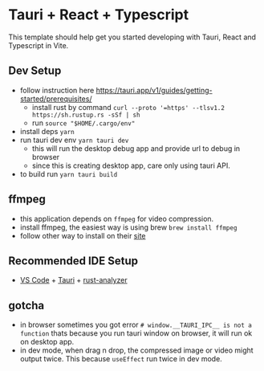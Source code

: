 # Tauri + React + Typescript

This template should help get you started developing with Tauri, React and Typescript in Vite.

## Dev Setup

- follow instruction here https://tauri.app/v1/guides/getting-started/prerequisites/
  - install rust by command `curl --proto '=https' --tlsv1.2 https://sh.rustup.rs -sSf | sh`
  - run `source "$HOME/.cargo/env"`
- install deps `yarn`
- run tauri dev env `yarn tauri dev`
  - this will run the desktop debug app and provide url to debug in browser
  - since this is creating desktop app, care only using tauri API.
- to build run `yarn tauri build`

## ffmpeg

- this application depends on `ffmpeg` for video compression.
- install ffmpeg, the easiest way is using brew `brew install ffmpeg`
- follow other way to install on their [site](https://ffmpeg.org/download.html)

## Recommended IDE Setup

- [VS Code](https://code.visualstudio.com/) + [Tauri](https://marketplace.visualstudio.com/items?itemName=tauri-apps.tauri-vscode) + [rust-analyzer](https://marketplace.visualstudio.com/items?itemName=rust-lang.rust-analyzer)

## gotcha

- in browser sometimes you got error `# window.__TAURI_IPC__ is not a function` thats because you run tauri window on browser, it will run ok on desktop app.
- in dev mode, when drag n drop, the compressed image or video might output twice. This because `useEffect` run twice in dev mode.
